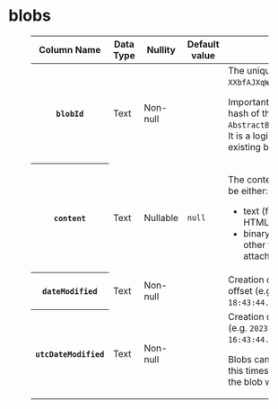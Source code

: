 # blobs
<figure class="table"><table><thead><tr><th>Column Name</th><th>Data Type</th><th>Nullity</th><th>Default value</th><th>Description</th></tr></thead><tbody><tr><th><code>blobId</code></th><td>Text</td><td>Non-null</td><td>&nbsp;</td><td>The unique ID of the blob (e.g. <code>XXbfAJXqWrYnSXcelLFA</code>).<p>Important: this ID is actually a hash of the content, see <code>AbstractBeccaEntity#saveBlob</code>! It is a logic error to modify an existing blob.</p></td></tr><tr><th><code>content</code></th><td>Text</td><td>Nullable</td><td><code>null</code></td><td><p>The content of the blob, can be either:</p><ul><li>text (for plain text notes or HTML notes).</li><li>binary (for images and other types of attachments)</li></ul></td></tr><tr><th><code>dateModified</code></th><td>Text</td><td>Non-null</td><td>&nbsp;</td><td>Creation date with timezone offset (e.g. <code>2023-11-08 18:43:44.204+0200</code>)</td></tr><tr><th><code>utcDateModified</code></th><td>Text</td><td>Non-null</td><td>&nbsp;</td><td>Creation date in UTC format (e.g. <code>2023-11-08 16:43:44.204Z</code>).<p>Blobs cannot be modified, so this timestamp specifies when the blob was created.</p></td></tr></tbody></table></figure>